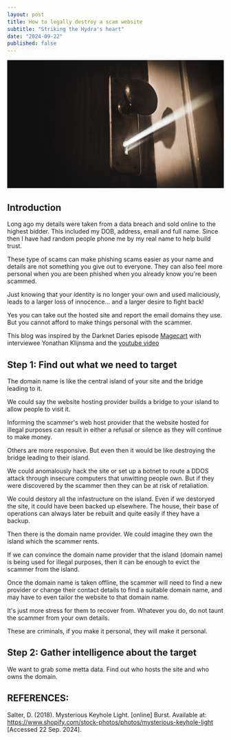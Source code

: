 ```yaml
---
layout: post
title: How to legally destroy a scam website
subtitle: "Striking the Hydra's heart"
date: "2024-09-22"
published: false
---
```



![alt text](../images/0001-01-31/mysterious-keyhole-light.jpg)

## Introduction

Long ago my details were taken from a data breach and sold online to the highest bidder. This included my DOB, address, email and full name. Since then I have had random people phone me by my real name to help build trust. 

These type of scams can make phishing scams easier as your name and details are not something you give out to everyone. They can also feel more personal when you are been phished when you already know you're been scammed.

Just knowing that your identity is no longer your own and used maliciously, leads to a larger loss of innocence... and a larger desire to fight back!

Yes you can take out the hosted site and report the email domains they use. But you cannot afford to make things personal with the scammer. 

This blog was inspired by the Darknet Daries episode [Magecart](https://darknetdiaries.com/episode/52/) with interviewee Yonathan Klijnsma and the [youtube video](https://www.youtube.com/watch?v=0fIUiv9-UFk)   

## Step 1: Find out what we need to target

The domain name is like the central island of your site and the bridge leading to it. 

We could say the website hosting provider builds a bridge to your island to allow people to visit it.

Informing the scammer's web host provider that the website hosted for illegal purposes can result in either a refusal or silence as they will continue to make money. 

Others are more responsive. But even then it would be like destroying the bridge leading to their island. 

We could anomalously hack the site or set up a botnet to route a DDOS attack through insecure computers that unwitting people own. But if they were discovered by the scammer then they can be at risk of retaliation.

We could destory all the infastructure on the island. Even if we destoryed the site, it could have been backed up elsewhere. The house, their base of operations can always later be rebuilt and quite easily if they have a backup.

Then there is the domain name provider. We could imagine they own the island which the scammer rents. 

If we can convince the domain name provider that the island (domain name) is being used for illegal purposes, then it can be enough to evict the scammer from the island. 

Once the domain name is taken offline, the scammer will need to find a new provider or change their contact details to find a suitable domain name, and may have to even tailor the website to that domain name.

It's just more stress for them to recover from. Whatever you do, do not taunt the scammer from your own details.

These are criminals, if you make it personal, they will make it personal.    

## Step 2: Gather intelligence about the target

We want to grab some metta data. Find out who hosts the site and who owns the domain.

## REFERENCES:

Salter, D. (2018). Mysterious Keyhole Light. [online] Burst. Available at: https://www.shopify.com/stock-photos/photos/mysterious-keyhole-light [Accessed 22 Sep. 2024].

